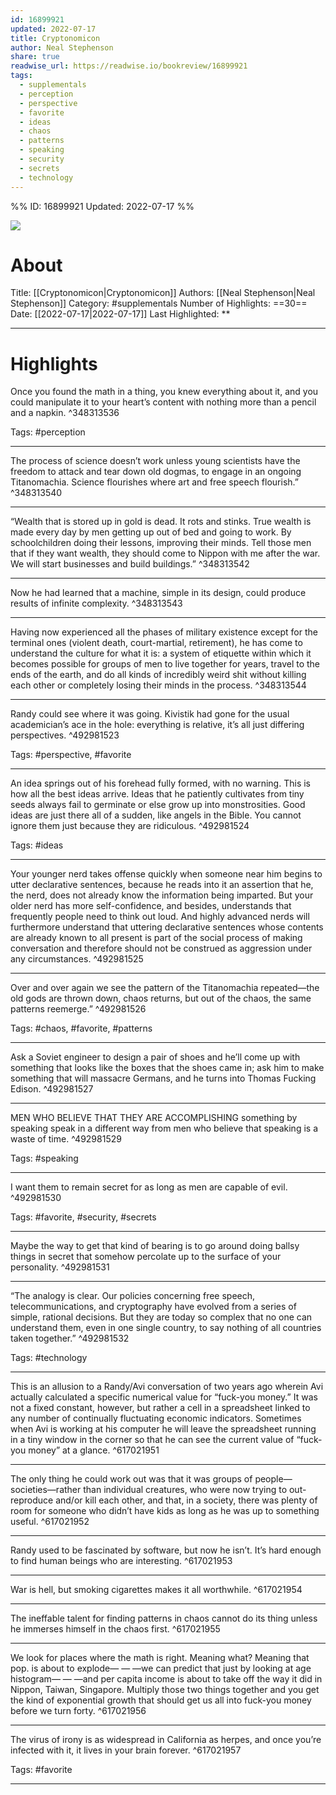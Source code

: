 ```yaml
---
id: 16899921
updated: 2022-07-17
title: Cryptonomicon
author: Neal Stephenson
share: true
readwise_url: https://readwise.io/bookreview/16899921
tags:
  - supplementals
  - perception
  - perspective
  - favorite
  - ideas
  - chaos
  - patterns
  - speaking
  - security
  - secrets
  - technology
---
```


%%
ID: 16899921
Updated: 2022-07-17
%%

![]( https://images-na.ssl-images-amazon.com/images/I/41E7EKgoryL._SL500_.jpg)

# About
Title: [[Cryptonomicon|Cryptonomicon]]
Authors: [[Neal Stephenson|Neal Stephenson]]
Category: #supplementals
Number of Highlights: ==30==
Date: [[2022-07-17|2022-07-17]]
Last Highlighted: **

---

# Highlights

Once you found the math in a thing, you knew everything about it, and you could manipulate it to your heart’s content with nothing more than a pencil and a napkin. ^348313536

Tags: #perception

---
The process of science doesn’t work unless young scientists have the freedom to attack and tear down old dogmas, to engage in an ongoing Titanomachia. Science flourishes where art and free speech flourish.” ^348313540

---
“Wealth that is stored up in gold is dead. It rots and stinks. True wealth is made every day by men getting up out of bed and going to work. By schoolchildren doing their lessons, improving their minds. Tell those men that if they want wealth, they should come to Nippon with me after the war. We will start businesses and build buildings.” ^348313542

---
Now he had learned that a machine, simple in its design, could produce results of infinite complexity. ^348313543

---
Having now experienced all the phases of military existence except for the terminal ones (violent death, court-martial, retirement), he has come to understand the culture for what it is: a system of etiquette within which it becomes possible for groups of men to live together for years, travel to the ends of the earth, and do all kinds of incredibly weird shit without killing each other or completely losing their minds in the process. ^348313544

---
Randy could see where it was going. Kivistik had gone for the usual academician’s ace in the hole: everything is relative, it’s all just differing perspectives. ^492981523

Tags: #perspective, #favorite

---
An idea springs out of his forehead fully formed, with no warning. This is how all the best ideas arrive. Ideas that he patiently cultivates from tiny seeds always fail to germinate or else grow up into monstrosities. Good ideas are just there all of a sudden, like angels in the Bible. You cannot ignore them just because they are ridiculous. ^492981524

Tags: #ideas

---
Your younger nerd takes offense quickly when someone near him begins to utter declarative sentences, because he reads into it an assertion that he, the nerd, does not already know the information being imparted. But your older nerd has more self-confidence, and besides, understands that frequently people need to think out loud. And highly advanced nerds will furthermore understand that uttering declarative sentences whose contents are already known to all present is part of the social process of making conversation and therefore should not be construed as aggression under any circumstances. ^492981525

---
Over and over again we see the pattern of the Titanomachia repeated—the old gods are thrown down, chaos returns, but out of the chaos, the same patterns reemerge.” ^492981526

Tags: #chaos, #favorite, #patterns

---
Ask a Soviet engineer to design a pair of shoes and he’ll come up with something that looks like the boxes that the shoes came in; ask him to make something that will massacre Germans, and he turns into Thomas Fucking Edison. ^492981527

---
MEN WHO BELIEVE THAT THEY ARE ACCOMPLISHING something by speaking speak in a different way from men who believe that speaking is a waste of time. ^492981529

Tags: #speaking

---
I want them to remain secret for as long as men are capable of evil. ^492981530

Tags: #favorite, #security, #secrets

---
Maybe the way to get that kind of bearing is to go around doing ballsy things in secret that somehow percolate up to the surface of your personality. ^492981531

---
“The analogy is clear. Our policies concerning free speech, telecommunications, and cryptography have evolved from a series of simple, rational decisions. But they are today so complex that no one can understand them, even in one single country, to say nothing of all countries taken together.” ^492981532

Tags: #technology

---
This is an allusion to a Randy/Avi conversation of two years ago wherein Avi actually calculated a specific numerical value for “fuck-you money.” It was not a fixed constant, however, but rather a cell in a spreadsheet linked to any number of continually fluctuating economic indicators. Sometimes when Avi is working at his computer he will leave the spreadsheet running in a tiny window in the corner so that he can see the current value of “fuck-you money” at a glance. ^617021951

---
The only thing he could work out was that it was groups of people—societies—rather than individual creatures, who were now trying to out-reproduce and/or kill each other, and that, in a society, there was plenty of room for someone who didn’t have kids as long as he was up to something useful. ^617021952

---
Randy used to be fascinated by software, but now he isn’t. It’s hard enough to find human beings who are interesting. ^617021953

---
War is hell, but smoking cigarettes makes it all worthwhile. ^617021954

---
The ineffable talent for finding patterns in chaos cannot do its thing unless he immerses himself in the chaos first. ^617021955

---
We look for places where the math is right. Meaning what? Meaning that pop. is about to explode— — —we can predict that just by looking at age histogram— — —and per capita income is about to take off the way it did in Nippon, Taiwan, Singapore. Multiply those two things together and you get the kind of exponential growth that should get us all into fuck-you money before we turn forty. ^617021956

---
The virus of irony is as widespread in California as herpes, and once you’re infected with it, it lives in your brain forever. ^617021957

Tags: #favorite

---